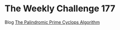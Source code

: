 # The Weekly Challenge 177

Blog [The Palindromic Prime Cyclops Algorithm](https://dev.to/simongreennet/the-palindromic-prime-cyclops-algorithm-4c0h)
